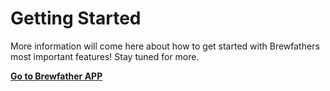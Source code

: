 # Getting Started

More information will come here about how to get started with Brewfathers most important features! Stay tuned for more.

[**Go to Brewfather APP**](https://web.brewfather.app)

